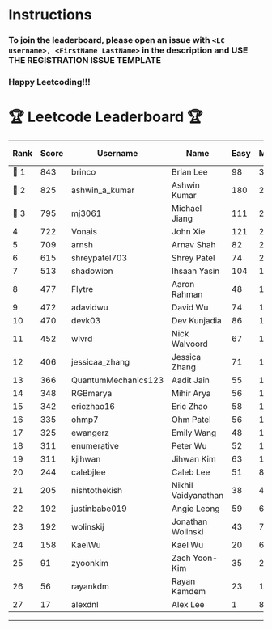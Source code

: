 # Instructions
### To join the leaderboard, please open an issue with `<LC username>, <FirstName LastName>` in the description and USE THE REGISTRATION ISSUE TEMPLATE
### Happy Leetcoding!!!


# 🏆 Leetcode Leaderboard 🏆

| Rank | Score | Username       | Name | Easy | Medium | Hard | Problems Solved |
|------|----------------|-----------------|-------------------|--------------|--------------|--------------|--------------|
| 🥇 1 | 843 | brinco | Brian Lee | 98 | 305 | 45 | 448 |
| 🥈 2 | 825 | ashwin_a_kumar | Ashwin Kumar | 180 | 288 | 23 | 491 |
| 🥉 3 | 795 | mj3061 | Michael Jiang | 111 | 276 | 44 | 431 |
| 4 | 722 | Vonais | John Xie | 121 | 248 | 35 | 404 |
| 5 | 709 | arnsh | Arnav Shah | 82 | 231 | 55 | 368 |
| 6 | 615 | shreypatel703 | Shrey Patel | 74 | 227 | 29 | 330 |
| 7 | 513 | shadowion | Ihsaan Yasin | 104 | 173 | 21 | 298 |
| 8 | 477 | Flytre | Aaron Rahman | 48 | 153 | 41 | 242 |
| 9 | 472 | adavidwu | David Wu | 74 | 157 | 28 | 259 |
| 10 | 470 | devk03 | Dev Kunjadia | 86 | 177 | 10 | 273 |
| 11 | 452 | wlvrd | Nick Walvoord | 67 | 170 | 15 | 252 |
| 12 | 406 | jessicaa_zhang | Jessica Zhang | 71 | 142 | 17 | 230 |
| 13 | 366 | QuantumMechanics123 | Aadit Jain | 55 | 130 | 17 | 202 |
| 14 | 348 | RGBmarya | Mihir Arya | 56 | 113 | 22 | 191 |
| 15 | 342 | ericzhao16 | Eric Zhao | 58 | 127 | 10 | 195 |
| 16 | 335 | ohmp7 | Ohm Patel | 56 | 123 | 11 | 190 |
| 17 | 325 | ewangerz | Emily Wang | 48 | 110 | 19 | 177 |
| 18 | 311 | enumerative | Peter Wu | 52 | 110 | 13 | 175 |
| 19 | 311 | kjihwan | Jihwan Kim | 63 | 103 | 14 | 180 |
| 20 | 244 | calebjlee | Caleb Lee | 51 | 83 | 9 | 143 |
| 21 | 205 | nishtothekish | Nikhil Vaidyanathan | 38 | 40 | 29 | 107 |
| 22 | 192 | justinbabe019 | Angie Leong | 59 | 62 | 3 | 124 |
| 23 | 192 | wolinskij | Jonathan Wolinski | 43 | 70 | 3 | 116 |
| 24 | 158 | KaelWu | Kael Wu | 20 | 60 | 6 | 86 |
| 25 | 91 | zyoonkim | Zach Yoon-Kim | 35 | 25 | 2 | 62 |
| 26 | 56 | rayankdm | Rayan Kamdem | 23 | 15 | 1 | 39 |
| 27 | 17 | alexdnl | Alex Lee | 1 | 8 | 0 | 9 |
---
